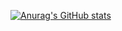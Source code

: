 [![Anurag's GitHub stats](https://github-readme-stats.vercel.app/api?username=Programador753)](https://github.com/anuraghazra/github-readme-stats)
